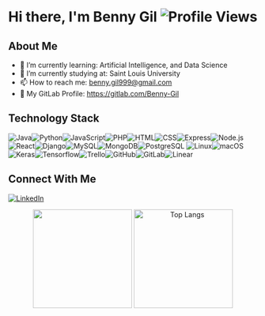 # Hi there, I'm Benny Gil ![Profile Views](https://komarev.com/ghpvc/?username=Benny-Gil&style=for-the-badge&color=blue)

## About Me

- 🌱 I’m currently learning: Artificial Intelligence, and Data Science
- 💼 I’m currently studying at: Saint Louis University
- 📫 How to reach me: benny.gil999@gmail.com
- 🦊 My GitLab Profile: https://gitlab.com/Benny-Gil

## Technology Stack
![Java](https://img.shields.io/badge/Java-ED8B00?style=for-the-badge&logo=java&logoColor=white)![Python](https://img.shields.io/badge/Python-3776AB?style=for-the-badge&logo=python&logoColor=white)![JavaScript](https://img.shields.io/badge/JavaScript-F7DF1E?style=for-the-badge&logo=javascript&logoColor=black)![PHP](https://img.shields.io/badge/PHP-777BB4?style=for-the-badge&logo=php&logoColor=white)![HTML](https://img.shields.io/badge/HTML5-E34F26?style=for-the-badge&logo=html5&logoColor=white)![CSS](https://img.shields.io/badge/CSS3-1572B6?style=for-the-badge&logo=css3&logoColor=white)![Express](https://img.shields.io/badge/Express-000000?style=for-the-badge&logo=express&logoColor=white)![Node.js](https://img.shields.io/badge/Node.js-339933?style=for-the-badge&logo=nodedotjs&logoColor=white)![React](https://img.shields.io/badge/React-20232A?style=for-the-badge&logo=react&logoColor=61DAFB)![Django](https://img.shields.io/badge/Django-092E20?style=for-the-badge&logo=django&logoColor=white)![MySQL](https://img.shields.io/badge/MySQL-4479A1?style=for-the-badge&logo=mysql&logoColor=white)![MongoDB](https://img.shields.io/badge/MongoDB-47A248?style=for-the-badge&logo=mongodb&logoColor=white)![PostgreSQL](https://img.shields.io/badge/PostgreSQL-336791?style=for-the-badge&logo=postgresql&logoColor=white) ![Linux](https://img.shields.io/badge/Linux-FCC624?style=for-the-badge&logo=linux&logoColor=black)![macOS](https://img.shields.io/badge/macOS-000000?style=for-the-badge&logo=apple&logoColor=white)![Keras](https://img.shields.io/badge/Keras-D00000?style=for-the-badge&logo=keras&logoColor=white)![Tensorflow](https://img.shields.io/badge/TensorFlow-FF3F06?style=for-the-badge&logo=tensorflow&logoColor=white)![Trello](https://img.shields.io/badge/Trello-0052CC?style=for-the-badge&logo=trello&logoColor=white)![GitHub](https://img.shields.io/badge/GitHub-181717?style=for-the-badge&logo=github&logoColor=white)![GitLab](https://img.shields.io/badge/GitLab-330F63?style=for-the-badge&logo=gitlab&logoColor=white)![Linear](https://img.shields.io/badge/Linear-000000?style=for-the-badge&logo=linear&logoColor=white)


## Connect With Me
[![LinkedIn](https://img.shields.io/badge/LinkedIn-0077B5?style=for-the-badge&logo=linkedin&logoColor=white)](https://www.linkedin.com/in/benny-gil-9a01009238/)

<div align=center>
  <img src="https://github-readme-stats.vercel.app/api?username=benny-gil&layout=compact&theme=radical&card_width=400" height=200>
  <img src="https://github-readme-stats.vercel.app/api/top-langs/?username=benny-gil&layout=compact&theme=radical&langs_count=20&card_width=400" alt="Top Langs" height=200>
</div>
